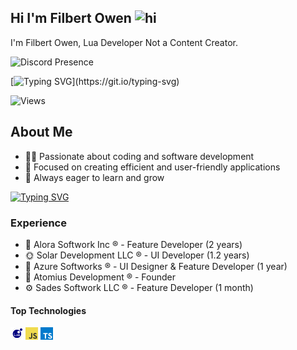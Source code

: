 ## Hi I'm Filbert Owen <img src="https://user-images.githubusercontent.com/1303154/88677602-1635ba80-d120-11ea-84d8-d263ba5fc3c0.gif" width="28px" alt="hi">

I'm Filbert Owen,  Lua Developer Not a Content Creator.

![Discord Presence](https://discord.c99.nl/widget/theme-4/987286346873856000.png)

[![Typing SVG](https://readme-typing-svg.demolab.com?font=Roboto&size=35&duration=1000&pause=1005&color=F7F7F7&width=435&lines=Hello%2C+Im+Filbert+Owen!;LuaU+Developer;14+y.o+Developer;Nice+to+meet+You!)](https://git.io/typing-svg)

![Views](https://komarev.com/ghpvc/?username=fskhri&color=green)

## **About Me**

- 🧑‍💻 Passionate about coding and software development
- 🎯 Focused on creating efficient and user-friendly applications
- 🌱 Always eager to learn and grow

[![Typing SVG](https://readme-typing-svg.demolab.com?font=Roboto&size=35&duration=1000&pause=1001&color=F7F7F7&width=435&lines=My+Experience;Developer;UI+Developer;Feature+Developer)](https://git.io/typing-svg)

### Experience

- 🚀 Alora Softwork Inc ® - Feature Developer (2 years)
- 🌞 Solar Development LLC ® - UI Developer (1.2 years)
- 🧪 Azure Softworks ® - UI Designer & Feature Developer (1 year)
- 👑 Atomius Development ® - Founder
- ⚙️ Sades Softwork LLC ® - Feature Developer (1 month)

#### Top Technologies

<!-- TODO: Make technologies links takes you to repositories -->

<code><img height="20" src="https://raw.githubusercontent.com/github/explore/80688e429a7d4ef2fca1e82350fe8e3517d3494d/topics/lua/lua.png"></code>
<code><img height="20" src="https://raw.githubusercontent.com/github/explore/80688e429a7d4ef2fca1e82350fe8e3517d3494d/topics/javascript/javascript.png"></code>
<code><img height="20" src="https://raw.githubusercontent.com/github/explore/80688e429a7d4ef2fca1e82350fe8e3517d3494d/topics/typescript/typescript.png"></code>


<br />

